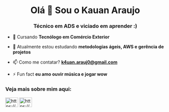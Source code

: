 <h1 align="center">Olá 👋 Sou o Kauan Araujo</h1>
<h3 align="center">Técnico em ADS e viciado em aprender :)</h3>

- 🔭 Cursando **Tecnólogo em Comércio Exterior**

- 🌱 Atualmente estou estudando **metodologias ágeis, AWS e gerência de projetos**

- 📫 Como me contatar? **k4uan.arauj0@gmail.com**

- ⚡ Fun fact **eu amo ouvir música e jogar wow**

<h3 align="left">Veja mais sobre mim aqui:</h3>
<p align="left">
<a href="https://linkedin.com/in/https://www.linkedin.com/in/kauan-arauj0/" target="blank"><img align="center" src="https://raw.githubusercontent.com/rahuldkjain/github-profile-readme-generator/master/src/images/icons/Social/linked-in-alt.svg" alt="https://www.linkedin.com/in/kauan-arauj0/" height="30" width="40" /></a>
<a href="https://instagram.com/https://www.instagram.com/k4uanarauj0/" target="blank"><img align="center" src="https://raw.githubusercontent.com/rahuldkjain/github-profile-readme-generator/master/src/images/icons/Social/instagram.svg" alt="https://www.instagram.com/k4uanarauj0/" height="30" width="40" /></a>
</p>
